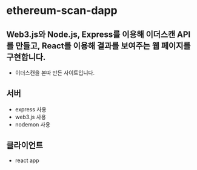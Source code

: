 # ethereum-scan-dapp
## Web3.js와 Node.js, Express를 이용해 이더스캔 API를 만들고, React를 이용해 결과를 보여주는 웹 페이지를 구현합니다.


* 이더스캔을 본따 만든 사이트입니다.

## 서버
* express 사용
* web3.js 사용
* nodemon 사용

## 클라이언트
* react app
